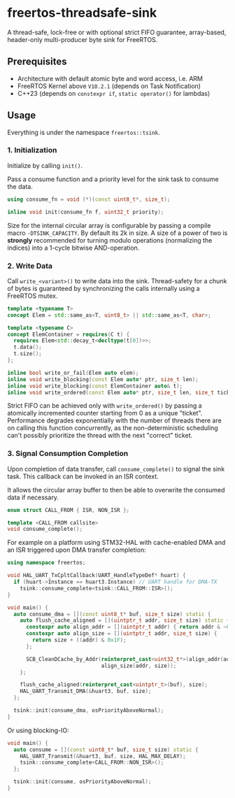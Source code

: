 # freertos-threadsafe-sink

A thread-safe, lock-free or with optional strict FIFO guarantee, array-based,
header-only multi-producer byte sink for FreeRTOS.

## Prerequisites

- Architecture with default atomic byte and word access, i.e. ARM
- FreeRTOS Kernel above `V10.2.1` (depends on Task Notification)
- C++23 (depends on `constexpr if`, `static operator()` for lambdas)

## Usage

Everything is under the namespace `freertos::tsink`.

### 1. Initialization

Initialize by calling `init()`.

Pass a consume function and a priority level for the sink task to consume the
data.

```cpp
using consume_fn = void (*)(const uint8_t*, size_t);

inline void init(consume_fn f, uint32_t priority);
```

Size for the internal circular array is configurable by passing a compile macro
`-DTSINK_CAPACITY`. By default its 2k in size. A size of a power of two is
**strongly** recommended for turning modulo operations (normalizing the indices)
into a 1-cycle bitwise AND-operation.

### 2. Write Data

Call `write_<variant>()` to write data into the sink. Thread-safety for a chunk
of bytes is guaranteed by synchronizing the calls internally using a
FreeRTOS mutex.

```cpp
template <typename T>
concept Elem = std::same_as<T, uint8_t> || std::same_as<T, char>;

template <typename C>
concept ElemContainer = requires(C t) {
  requires Elem<std::decay_t<decltype(t[0])>>;
  t.data();
  t.size();
};

inline bool write_or_fail(Elem auto elem);
inline void write_blocking(const Elem auto* ptr, size_t len);
inline void write_blocking(const ElemContainer auto& t);
inline void write_ordered(const Elem auto* ptr, size_t len, size_t ticket);
```

Strict FIFO can be achieved only with `write_ordered()` by passing a atomically
incremented counter starting from 0 as a unique "ticket". Performance degrades
exponentially with the number of threads there are on calling this function
concurrently, as the non-deterministic scheduling can't possibly prioritize the
thread with the next "correct" ticket.

### 3. Signal Consumption Completion

Upon completion of data transfer, call `consume_complete()` to signal
the sink task. This callback can be invoked in an ISR context.

It allows the circular array buffer to then be able to overwrite the consumed
data if necessary.

```cpp
enum struct CALL_FROM { ISR, NON_ISR };

template <CALL_FROM callsite>
void consume_complete();
```

For example on a platform using STM32-HAL with cache-enabled DMA and an ISR
triggered upon DMA transfer completion:

```cpp
using namespace freertos;

void HAL_UART_TxCpltCallback(UART_HandleTypeDef* huart) {
  if (huart->Instance == huart3.Instance) // UART handle for DMA-TX
    tsink::consume_complete<tsink::CALL_FROM::ISR>();
}

void main() {
  auto consume_dma = [](const uint8_t* buf, size_t size) static {
    auto flush_cache_aligned = [](uintptr_t addr, size_t size) static {
      constexpr auto align_addr = [](uintptr_t addr) { return addr & ~0x1F; };
      constexpr auto align_size = [](uintptr_t addr, size_t size) {
        return size + ((addr) & 0x1F);
      };

      SCB_CleanDCache_by_Addr(reinterpret_cast<uint32_t*>(align_addr(addr)),
                              align_size(addr, size));
    };

    flush_cache_aligned(reinterpret_cast<uintptr_t>(buf), size);
    HAL_UART_Transmit_DMA(&huart3, buf, size);
  };

  tsink::init(consume_dma, osPriorityAboveNormal);
}
```

Or using blocking-IO:

```cpp
void main() {
  auto consume = [](const uint8_t* buf, size_t size) static {
    HAL_UART_Transmit(&huart3, buf, size, HAL_MAX_DELAY);
    tsink::consume_complete<CALL_FROM::NON_ISR>();
  };

  tsink::init(consume, osPriorityAboveNormal);
}
```
